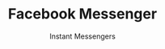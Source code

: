 ---
slug: facebook-messenger
title: Facebook Messenger
subtitle: Instant Messengers
order: 
    - signal
    - zom
    - quicksy
    - xmpp
    - riot
---